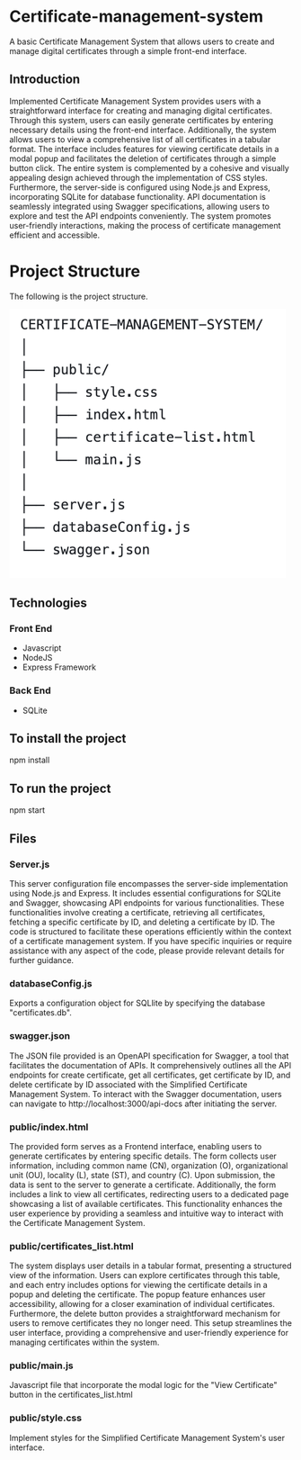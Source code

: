 # Certificate-management-system
A basic Certificate Management System that allows users to create and manage digital certificates through a simple front-end interface.

## Introduction
Implemented Certificate Management System provides users with a straightforward interface for creating and managing digital certificates. Through this system, users can easily generate certificates by entering necessary details using the front-end interface. Additionally, the system allows users to view a comprehensive list of all certificates in a tabular format. The interface includes features for viewing certificate details in a modal popup and facilitates the deletion of certificates through a simple button click. The entire system is complemented by a cohesive and visually appealing design achieved through the implementation of CSS styles. Furthermore, the server-side is configured using Node.js and Express, incorporating SQLite for database functionality. API documentation is seamlessly integrated using Swagger specifications, allowing users to explore and test the API endpoints conveniently. The system promotes user-friendly interactions, making the process of certificate management efficient and accessible.

# Project Structure
The following is the project structure.

![Alt text](https://github.com/LickyHoney/Certificate-management-system/blob/main/project%20structure.png "Optional title")


## Technologies
### Front End
- Javascript
- NodeJS
- Express Framework

### Back End
- SQLite

## To install the project
npm install

## To run the project
npm start

## Files

### Server.js
This server configuration file encompasses the server-side implementation using Node.js and Express. It includes essential configurations for SQLite and Swagger, showcasing API endpoints for various functionalities. These functionalities involve creating a certificate, retrieving all certificates, fetching a specific certificate by ID, and deleting a certificate by ID. The code is structured to facilitate these operations efficiently within the context of a certificate management system. If you have specific inquiries or require assistance with any aspect of the code, please provide relevant details for further guidance.

### databaseConfig.js
Exports a configuration object for SQLlite by specifying the database "certificates.db".

### swagger.json
The JSON file provided is an OpenAPI specification for Swagger, a tool that facilitates the documentation of APIs. It comprehensively outlines all the API endpoints for create certificate, get all certificates, get certificate by ID, and delete certificate by ID associated with the Simplified Certificate Management System. To interact with the Swagger documentation, users can navigate to http://localhost:3000/api-docs after initiating the server.

### public/index.html
The provided form serves as a Frontend interface, enabling users to generate certificates by entering specific details. The form collects user information, including common name (CN), organization (O), organizational unit (OU), locality (L), state (ST), and country (C). Upon submission, the data is sent to the server to generate a certificate. Additionally, the form includes a link to view all certificates, redirecting users to a dedicated page showcasing a list of available certificates. This functionality enhances the user experience by providing a seamless and intuitive way to interact with the Certificate Management System.

### public/certificates_list.html
The system displays user details in a tabular format, presenting a structured view of the information. Users can explore certificates through this table, and each entry includes options for viewing the certificate details in a popup and deleting the certificate. The popup feature enhances user accessibility, allowing for a closer examination of individual certificates. Furthermore, the delete button provides a straightforward mechanism for users to remove certificates they no longer need. This setup streamlines the user interface, providing a comprehensive and user-friendly experience for managing certificates within the system. 

### public/main.js
Javascript file that incorporate the modal logic for the "View Certificate" button in the certificates_list.html

### public/style.css
Implement styles for the Simplified Certificate Management System's user interface.